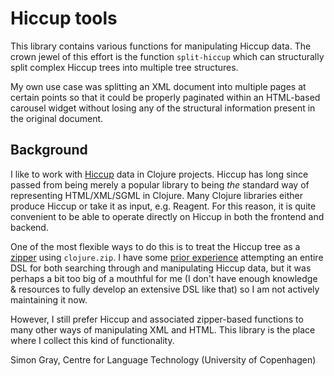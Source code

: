 Hiccup tools
============
This library contains various functions for manipulating Hiccup data. The crown jewel of this effort is the function `split-hiccup` which can structurally split complex Hiccup trees into multiple tree structures.

My own use case was splitting an XML document into multiple pages at certain points so that it could be properly paginated within an HTML-based carousel widget without losing any of the structural information present in the original document.

## Background
I like to work with [Hiccup](https://github.com/weavejester/hiccup) data in Clojure projects. Hiccup has long since passed from being merely a popular library to being _the_ standard way of representing HTML/XML/SGML in Clojure. Many Clojure libraries either produce Hiccup or take it as input, e.g. Reagent. For this reason, it is quite convenient to be able to operate directly on Hiccup in both the frontend and backend.

One of the most flexible ways to do this is to treat the Hiccup tree as a [zipper](https://clojuredocs.org/clojure.zip/zipper) using `clojure.zip`. I have some [prior experience](https://github.com/kuhumcst/cuphic) attempting an entire DSL for both searching through and manipulating Hiccup data, but it was perhaps a bit too big of a mouthful for me (I don't have enough knowledge & resources to fully develop an extensive DSL like that) so I am not actively maintaining it now.

However, I still prefer Hiccup and associated zipper-based functions to many other ways of manipulating XML and HTML. This library is the place where I collect this kind of functionality.

Simon Gray,
Centre for Language Technology (University of Copenhagen)
